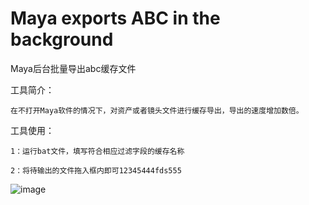 # Maya exports ABC in the background

Maya后台批量导出abc缓存文件

工具简介：

    在不打开Maya软件的情况下，对资产或者镜头文件进行缓存导出，导出的速度增加数倍。

工具使用：

    1：运行bat文件，填写符合相应过滤字段的缓存名称
    
    2：将待输出的文件拖入框内即可12345444fds555

![image](https://github.com/WangTianX/MayabatchExportAbc/blob/master/image/MayaExport.png)
